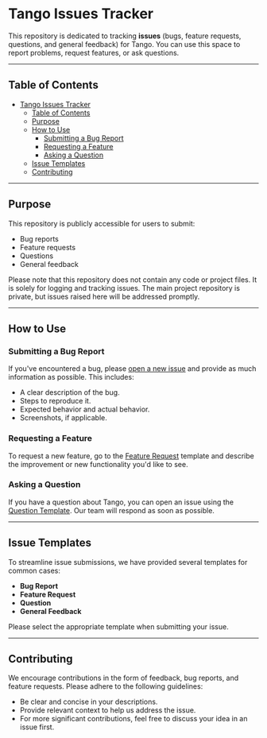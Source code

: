 # Tango Issues Tracker

This repository is dedicated to tracking **issues** (bugs, feature requests, questions, and general feedback) for Tango. You can use this space to report problems, request features, or ask questions.

---

## Table of Contents

- [Tango Issues Tracker](#tango-issues-tracker)
  - [Table of Contents](#table-of-contents)
  - [Purpose](#purpose)
  - [How to Use](#how-to-use)
    - [Submitting a Bug Report](#submitting-a-bug-report)
    - [Requesting a Feature](#requesting-a-feature)
    - [Asking a Question](#asking-a-question)
  - [Issue Templates](#issue-templates)
  - [Contributing](#contributing)

---

## Purpose

This repository is publicly accessible for users to submit:
- Bug reports
- Feature requests
- Questions
- General feedback

Please note that this repository does not contain any code or project files. It is solely for logging and tracking issues. The main project repository is private, but issues raised here will be addressed promptly.

---

## How to Use

### Submitting a Bug Report

If you've encountered a bug, please [open a new issue](https://github.com/makegov/tango-public/issues/new/choose) and provide as much information as possible. This includes:
- A clear description of the bug.
- Steps to reproduce it.
- Expected behavior and actual behavior.
- Screenshots, if applicable.

### Requesting a Feature

To request a new feature, go to the [Feature Request](https://github.com/makegov/tango-public/issues/new/choose) template and describe the improvement or new functionality you'd like to see.

### Asking a Question

If you have a question about Tango, you can open an issue using the [Question Template](https://github.com/makegov/tango-public/issues/new/choose). Our team will respond as soon as possible.

---

## Issue Templates

To streamline issue submissions, we have provided several templates for common cases:
- **Bug Report**
- **Feature Request**
- **Question**
- **General Feedback**

Please select the appropriate template when submitting your issue.

---

## Contributing

We encourage contributions in the form of feedback, bug reports, and feature requests. Please adhere to the following guidelines:
- Be clear and concise in your descriptions.
- Provide relevant context to help us address the issue.
- For more significant contributions, feel free to discuss your idea in an issue first.

